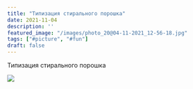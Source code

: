 ```yaml
---
title: "Типизация стирального порошка"
date: 2021-11-04
description: ''
featured_image: "/images/photo_20@04-11-2021_12-56-18.jpg"
tags: ["#picture", "#fun"]
draft: false
---
```


Типизация стирального порошка

![](/images/photo_20@04-11-2021_12-56-18.jpg)

